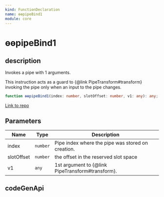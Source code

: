 ```yaml
---
kind: FunctionDeclaration
name: ɵɵpipeBind1
module: core
---
```


# ɵɵpipeBind1

## description

Invokes a pipe with 1 arguments.

This instruction acts as a guard to {@link PipeTransform#transform} invoking
the pipe only when an input to the pipe changes.

```ts
function ɵɵpipeBind1(index: number, slotOffset: number, v1: any): any;
```

[Link to repo](https://github.com/timdeschryver/angular/blob/master/packages/core/src/render3/pipe.ts#L94-L103)

## Parameters

| Name       | Type     | Description                                       |
| ---------- | -------- | ------------------------------------------------- |
| index      | `number` | Pipe index where the pipe was stored on creation. |
| slotOffset | `number` | the offset in the reserved slot space             |
| v1         | `any`    | 1st argument to {@link PipeTransform#transform}.  |

## codeGenApi
